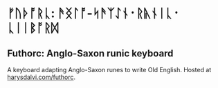 # ᚠᚢᚦᚩᚱᚳ: ᚫᛝᛚᚩ-ᛋᚫᛉᛇᚾ᛫ᚱᚣᚾᛁᚳ᛫ᚳᛁᛁᛒᚩᚱᛞ
## Futhorc: Anglo-Saxon runic keyboard

A keyboard adapting Anglo-Saxon runes to write Old English. Hosted at [harysdalvi.com/futhorc](http://harysdalvi.com/futhorc).